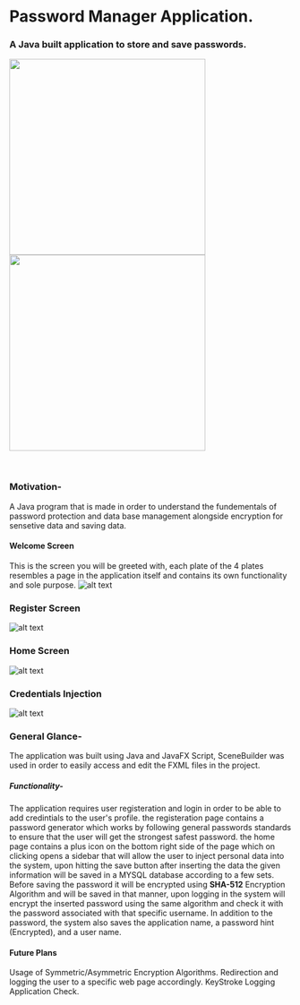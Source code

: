 
# Password Manager Application.
### A Java built application to store and save passwords.
<p float="left">
  <img src="https://i.ibb.co/P41Zp1r/picture1.png" width="350" />
  <img src="https://i.ibb.co/VMQJ9Q8/picture2.png" width="350" />
</p></br>

### Motivation-
A Java program that is made in order to understand the fundementals of password protection and data base management alongside encryption for sensetive data and saving data.
#### Welcome Screen
This is the screen you will be greeted with, each plate of the 4 plates resembles a page in the application itself and contains its own functionality and sole purpose.
![alt text](https://i.ibb.co/P41Zp1r/picture1.png)
### Register Screen
![alt text](https://i.ibb.co/VMQJ9Q8/picture2.png)
### Home Screen

![alt text](https://i.ibb.co/N7v0sqj/picture3.png)
### Credentials Injection
![alt text](https://i.ibb.co/fH4nkvx/picture4.png)


### General Glance-
The application was built using Java and JavaFX Script, SceneBuilder was used in order to easily access and edit the FXML files in the project.

##### Functionality-
The application requires user registeration and login in order to be able to add credintials to the user's profile. the registeration page contains a password generator which works by following general passwords standards to ensure that the user will get the strongest safest password.
the home page contains a plus icon on the bottom right side of the page which on clicking opens a sidebar that will allow the user to inject personal data into the system, upon hitting the save button after inserting the data the given information will be saved in a MYSQL database according to a few sets.
Before saving the password it will be encrypted using **SHA-512** Encryption Algorithm and will be saved in that manner, upon logging in the system will encrypt the inserted password using the same algorithm and check it with the password associated with that specific username.
In addition to the password, the system also saves the application name, a password hint (Encrypted), and a user name.

#### Future Plans
Usage of Symmetric/Asymmetric Encryption Algorithms.
Redirection and logging the user to a specific web page accordingly.
KeyStroke Logging Application Check.
